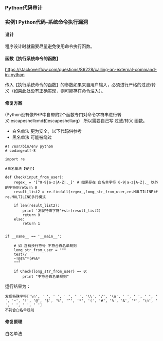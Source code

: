 ### Python代码审计

### 实例1 Python代码-系统命令执行漏洞

#### 设计

程序设计时就需要尽量避免使用命令执行函数。

#### 函数【执行系统命令的函数】

https://stackoverflow.com/questions/89228/calling-an-external-command-in-python

传入【执行系统命令的函数】的参数如果来自用户输入，必须进行严格的过滤/转义（如果此处没有正确实现，则可能存在命令注入）。

#### 修复方案

(Python没有像PHP中自带的2个函数专门对命令字符串进行转义:escapeshellcmd和escapeshellarg）
所以需要自己写 过滤/转义 函数。

* 白名单法 更为安全，以下代码供参考
* 黑名单法 可能被绕过

```
#! /usr/bin/env python
# coding=utf-8

import re

#白名单法【安全】

def Check(input_from_user):
    regex_ = '[^0-9|a-z|A-Z|._]' # 如果存在 白名单字符 0-9|a-z|A-Z|._ 以外的字符则return 0
    result_list2 = re.findall(regex_,long_str_from_user,re.MULTILINE)# re.MULTILINE多行模式

    if len(result_list2):
        print '发现特殊字符'+str(result_list2)
        return 0
    else:
        return 1


if __name__ == '__main__':

    # 如 含有换行符号 不符合白名单规则
    long_str_from_user = """
    test\/
    ~!@$%^*(#%&*
    """

    if Check(long_str_from_user) == 0:
        print "不符合白名单规则"
```
运行结果为：
```
发现特殊字符['\n', ' ', ' ', ' ', ' ', '\\', '/', '\n', ' ', ' ', ' ', ' ', '~', '!', '@', '$', '%', '^', '*', '(', '#', '%', '&', '*', '\n', ' ', ' ', ' ', ' ']
不符合白名单规则
```

#### 修复原理

白名单法
